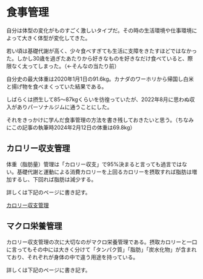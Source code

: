 # 食事管理
自分は体型の変化がものすごく激しいタイプだ。その時の生活環境や仕事環境によって大きく体型が変化してきた。

若い頃は基礎代謝が高く、少々食べすぎても生活に支障をきたすほどではなかった。しかし30歳を過ぎたあたりから好きなものを好きなだけ食べていると、際限なく太ってしまった。（←そんなの当たり前）

自分史の最大体重は2020年1月1日の91.6kg。カナダのワーホリから帰国し白米と揚げ物を食べまくっていた結果である。

しばらくは摂生して85〜87kgくらいを彷徨っていたが、2022年8月に思わぬ収入がありパーソナルジムに通うことにした。

それをきっかけに学んだ食事管理の方法を書き残しておきたいと思う。（ちなみにこの記事の執筆時2024年2月12日の体重は69.8kg）

## カロリー収支管理
体重（脂肪量）管理は「カロリー収支」で95%決まると言っても過言ではない。基礎代謝と運動による消費カロリーを上回るカロリーを摂取すれば脂肪は増加するし、下回れば脂肪は減少する。

詳しくは下記のページに書き記す。

[カロリー収支管理](./calorie-balance-management)

## マクロ栄養管理
カロリー収支管理の次に大切なのがマクロ栄養管理である。摂取カロリーと一口に言ってもその中には大きく分けて「タンパク質」「脂肪」「炭水化物」が含まれており、それぞれが身体の中で違う用途を持っている。

詳しくは下記のページに書き記す。

